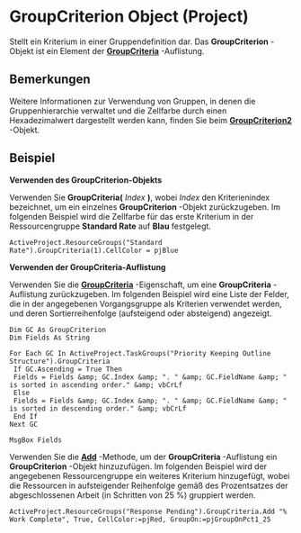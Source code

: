 
# GroupCriterion Object (Project)

Stellt ein Kriterium in einer Gruppendefinition dar. Das  **GroupCriterion** -Objekt ist ein Element der **[GroupCriteria](b19beefb-bfe2-54ba-0835-11624e92bafc.md)** -Auflistung.


## Bemerkungen

Weitere Informationen zur Verwendung von Gruppen, in denen die Gruppenhierarchie verwaltet und die Zellfarbe durch einen Hexadezimalwert dargestellt werden kann, finden Sie beim  **[GroupCriterion2](06047a9d-a9db-43e0-e759-e24560da7128.md)** -Objekt.


## Beispiel

 **Verwenden des GroupCriterion-Objekts**

Verwenden Sie  **GroupCriteria(** _Index_ **)**, wobei _Index_ den Kriterienindex bezeichnet, um ein einzelnes **GroupCriterion** -Objekt zurückzugeben. Im folgenden Beispiel wird die Zellfarbe für das erste Kriterium in der Ressourcengruppe **Standard Rate** auf **Blau** festgelegt.




```
ActiveProject.ResourceGroups("Standard Rate").GroupCriteria(1).CellColor = pjBlue
```

 **Verwenden der GroupCriteria-Auflistung**

Verwenden Sie die  **[GroupCriteria](c021a7ca-1e80-4318-7612-3d2bf579b683.md)** -Eigenschaft, um eine **GroupCriteria** -Auflistung zurückzugeben. Im folgenden Beispiel wird eine Liste der Felder, die in der angegebenen Vorgangsgruppe als Kriterien verwendet werden, und deren Sortierreihenfolge (aufsteigend oder absteigend) angezeigt.




```
Dim GC As GroupCriterion 
Dim Fields As String 
 
For Each GC In ActiveProject.TaskGroups("Priority Keeping Outline Structure").GroupCriteria 
 If GC.Ascending = True Then 
 Fields = Fields &amp; GC.Index &amp; ". " &amp; GC.FieldName &amp; " is sorted in ascending order." &amp; vbCrLf 
 Else 
 Fields = Fields &amp; GC.Index &amp; ". " &amp; GC.FieldName &amp; " is sorted in descending order." &amp; vbCrLf 
 End If 
Next GC 
 
MsgBox Fields
```

Verwenden Sie die  **[Add](6356acb9-0dbf-6e5e-e353-9673c3ed8097.md)** -Methode, um der **GroupCriteria** -Auflistung ein **GroupCriterion** -Objekt hinzuzufügen. Im folgenden Beispiel wird der angegebenen Ressourcengruppe ein weiteres Kriterium hinzugefügt, wobei die Ressourcen in aufsteigender Reihenfolge gemäß des Prozentsatzes der abgeschlossenen Arbeit (in Schritten von 25 %) gruppiert werden.




```
ActiveProject.ResourceGroups("Response Pending").GroupCriteria.Add "% Work Complete", True, CellColor:=pjRed, GroupOn:=pjGroupOnPct1_25
```


